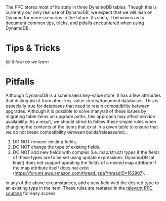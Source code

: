 The PPC stores most of its state in three DynamoDB tables. Though this is currently our only real use of DynamoDB, we expect that we will lean on Dynamo for more scenarios in the future. As such, it behooves us to document common tips, tricks, and pitfalls encountered when using DynamoDB.

# Tips & Tricks
_fill this in as we learn_

# Pitfalls
Although DynamoDB is a schemaless key-value store, it has a few attributes that distinguish it from other key-value stores/document databases. This is especially true for databases that need to retain compatibility between upgrades. Although it is possible to solve many/all of these issues by migrating table items on upgrade paths, this approach may affect service availability. As a result, we should strive to follow these simple rules when changing the contents of the items that exist in a given table to ensure that we do not break compatibility between builds/releases/etc.:

1. DO NOT remove existing fields.
2. DO NOT change the type of existing fields.
3. DO NOT add new fields with complex (i.e. map/struct) types if the fields of these types are to be set using update expressions. DynamoDB (at least) does not support updating the fields of a nested map attribute if the map 
attribute itself does not exist (https://forums.aws.amazon.com/thread.jspa?threadID=162907).

In any of the above circumstances, add a new field with the desired type to an existing type in the item. These rules are restated in the [relevant PPC sources](https://github.com/pulumi/pulumi-ppc/blob/master/pkg/state/state.go#L31-L40) for easy access
